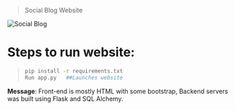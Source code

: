>Social Blog Website


![Social Blog](https://user-images.githubusercontent.com/56465638/155249665-2bc50c9e-e4dc-4dcb-a2b1-f008b4d90793.png)


# Steps to run website:
> ```sh
> pip install -r requirements.txt 
> Run app.py   ##Launches website



**Message**: Front-end is mostly HTML with some bootstrap, Backend servers was built using Flask and SQL Alchemy.

